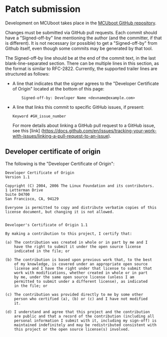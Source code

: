 # Patch submission

Development on MCUboot takes place in the [MCUboot GitHub
repository](https://github.com/mcu-tools/mcuboot).

Changes must be submitted via GitHub pull requests. Each commit should
have a "Signed-off-by" line mentioning the author (and the committer, if
that is different). It is not necessary (or possible) to get a
"Signed-off-by" from Github itself, even though some commits may be
generated by that tool.

The Signed-off-by line should be at the end of the commit text, in the
last blank-line-separated section. There can be multiple lines in this
section, as the format is similar to RFC-2822. Currently, the supported
trailer lines are structured as follows:

- A line that indicates that the signer agrees to the "Developer
Certificate of Origin" located at the bottom of this page:

  ```
      Signed-off-by: Developer Name <devname@example.com>
  ```

- A line that links this commit to specific GitHub issues, if present:

  ```
  Keyword #GH_issue_number
  ```

  For more details about linking a GitHub pull request to a GitHub issue,
  see this [link]
  (https://docs.github.com/en/issues/tracking-your-work-with-issues/linking-a-pull-request-to-an-issue).

## Developer certificate of origin

The following is the "Developer Certificate of Origin":

```
Developer Certificate of Origin
Version 1.1

Copyright (C) 2004, 2006 The Linux Foundation and its contributors.
1 Letterman Drive
Suite D4700
San Francisco, CA, 94129

Everyone is permitted to copy and distribute verbatim copies of this
license document, but changing it is not allowed.


Developer's Certificate of Origin 1.1

By making a contribution to this project, I certify that:

(a) The contribution was created in whole or in part by me and I
    have the right to submit it under the open source license
    indicated in the file; or

(b) The contribution is based upon previous work that, to the best
    of my knowledge, is covered under an appropriate open source
    license and I have the right under that license to submit that
    work with modifications, whether created in whole or in part
    by me, under the same open source license (unless I am
    permitted to submit under a different license), as indicated
    in the file; or

(c) The contribution was provided directly to me by some other
    person who certified (a), (b) or (c) and I have not modified
    it.

(d) I understand and agree that this project and the contribution
    are public and that a record of the contribution (including all
    personal information I submit with it, including my sign-off) is
    maintained indefinitely and may be redistributed consistent with
    this project or the open source license(s) involved.
```
